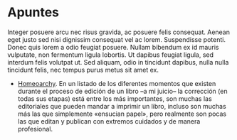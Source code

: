 # Apuntes

Integer posuere arcu nec risus gravida, ac posuere felis consequat. Aenean eget justo sed nisi dignissim consequat vel ac lorem. Suspendisse potenti. Donec quis
lorem a odio feugiat posuere. Nullam bibendum ex id mauris vulputate, non fermentum ligula lobortis. Ut dapibus feugiat ligula, sed interdum felis volutpat ut. Sed aliquam, odio in tincidunt dapibus, nulla nulla tincidunt felis, nec tempus purus metus sit amet ex.

- [Homeoarchy](homeoarchy.md). En un listado de los diferentes momentos que existen durante el proceso de edición de un libro –a mi juicio– la corrección (en todas sus etapas) está entre los más importantes, son muchas las editoriales que pueden mandar a imprimir un libro, incluso son muchas más las que simplemente «ensucian papel», pero realmente son pocas las que editan y publican con extremos cuidados y de manera profesional.
